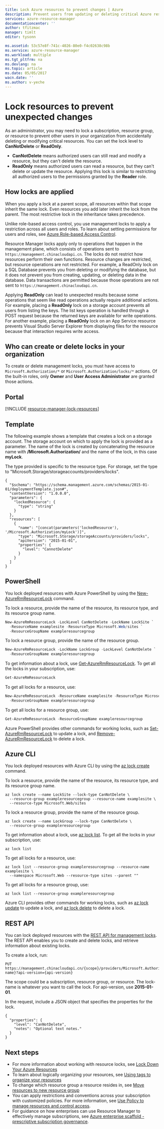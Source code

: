 ```yaml
---
title: Lock Azure resources to prevent changes | Azure
description: Prevent users from updating or deleting critical Azure resources by applying a lock for all users and roles.
services: azure-resource-manager
documentationcenter: ''
author: tfitzmac
manager: timlt
editor: tysonn

ms.assetid: 53c57e8f-741c-4026-80e0-f4c02638c98b
ms.service: azure-resource-manager
ms.workload: multiple
ms.tgt_pltfrm: na
ms.devlang: na
ms.topic: article
ms.date: 05/05/2017
wacn.date: ''
ms.author: v-yeche
---
```


# Lock resources to prevent unexpected changes 
As an administrator, you may need to lock a subscription, resource group, or resource to prevent other users in your organization from accidentally deleting or modifying critical resources. 
You can set the lock level to **CanNotDelete** or **ReadOnly**. 

* **CanNotDelete** means authorized users can still read and modify a resource, but they can't delete the resource. 
* **ReadOnly** means authorized users can read a resource, but they can't delete or update the resource. Applying this lock is similar to restricting all authorized users to the permissions granted by the **Reader** role. 

## How locks are applied

When you apply a lock at a parent scope, all resources within that scope inherit the same lock. Even resources you add later inherit the lock from the parent. The most restrictive lock in the inheritance takes precedence.

Unlike role-based access control, you use management locks to apply a restriction across all users and roles. To learn about setting permissions for users and roles, see [Azure Role-based Access Control](../active-directory/role-based-access-control-configure.md).

Resource Manager locks apply only to operations that happen in the management plane, which consists of operations sent to `https://management.chinacloudapi.cn`. The locks do not restrict how resources perform their own functions. Resource changes are restricted, but resource operations are not restricted. For example, a ReadOnly lock on a SQL Database prevents you from deleting or modifying the database, but it does not prevent you from creating, updating, or deleting data in the database. Data transactions are permitted because those operations are not sent to `https://management.chinacloudapi.cn`.

Applying **ReadOnly** can lead to unexpected results because some operations that seem like read operations actually require additional actions. For example, placing a **ReadOnly** lock on a storage account prevents all users from listing the keys. The list keys operation is handled through a POST request because the returned keys are available for write operations. For another example, placing a **ReadOnly** lock on an App Service resource prevents Visual Studio Server Explorer from displaying files for the resource because that interaction requires write access.

## Who can create or delete locks in your organization
To create or delete management locks, you must have access to `Microsoft.Authorization/*` or `Microsoft.Authorization/locks/*` actions. Of the built-in roles, only **Owner** and **User Access Administrator** are granted those actions.

## Portal
[!INCLUDE [resource-manager-lock-resources](../../includes/resource-manager-lock-resources.md)]

## Template
The following example shows a template that creates a lock on a storage account. The storage account on which to apply the lock is provided as a parameter. The name of the lock is created by concatenating the resource name with **/Microsoft.Authorization/** and the name of the lock, in this case **myLock**.

The type provided is specific to the resource type. For storage, set the type to "Microsoft.Storage/storageaccounts/providers/locks".

    {
      "$schema": "https://schema.management.azure.com/schemas/2015-01-01/deploymentTemplate.json#",
      "contentVersion": "1.0.0.0",
      "parameters": {
        "lockedResource": {
          "type": "string"
        }
      },
      "resources": [
        {
          "name": "[concat(parameters('lockedResource'), '/Microsoft.Authorization/myLock')]",
          "type": "Microsoft.Storage/storageAccounts/providers/locks",
          "apiVersion": "2015-01-01",
          "properties": {
            "level": "CannotDelete"
          }
        }
      ]
    }

## PowerShell
You lock deployed resources with Azure PowerShell by using the [New-AzureRmResourceLock](https://docs.microsoft.com/powershell/module/azurerm.resources/new-azurermresourcelock) command.

To lock a resource, provide the name of the resource, its resource type, and its resource group name.

```powershell
New-AzureRmResourceLock -LockLevel CanNotDelete -LockName LockSite `
  -ResourceName examplesite -ResourceType Microsoft.Web/sites `
  -ResourceGroupName exampleresourcegroup
```

To lock a resource group, provide the name of the resource group.

```powershell
New-AzureRmResourceLock -LockName LockGroup -LockLevel CanNotDelete `
  -ResourceGroupName exampleresourcegroup
```

To get information about a lock, use [Get-​Azure​Rm​Resource​Lock](https://docs.microsoft.com/powershell/module/azurerm.resources/get-azurermresourcelock). To get all the locks in your subscription, use:

```powershell
Get-AzureRmResourceLock
```

To get all locks for a resource, use:

```powershell
New-AzureRmResourceLock -ResourceName examplesite -ResourceType Microsoft.Web/sites `
  -ResourceGroupName exampleresourcegroup
```

To get all locks for a resource group, use:

```powershell
Get-AzureRmResourceLock -ResourceGroupName exampleresourcegroup
```

Azure PowerShell provides other commands for working locks, such as [Set-AzureRmResourceLock](https://docs.microsoft.com/powershell/module/azurerm.resources/set-azurermresourcelock) to update a lock, and [Remove-AzureRmResourceLock](https://docs.microsoft.com/powershell/module/azurerm.resources/remove-azurermresourcelock) to delete a lock.

## Azure CLI

You lock deployed resources with Azure CLI by using the [az lock create](https://docs.microsoft.com/cli/azure/lock#create) command.

To lock a resource, provide the name of the resource, its resource type, and its resource group name.

```azurecli
az lock create --name LockSite --lock-type CanNotDelete \
  --resource-group exampleresourcegroup --resource-name examplesite \
  --resource-type Microsoft.Web/sites
```

To lock a resource group, provide the name of the resource group.

```azurecli
az lock create --name LockGroup --lock-type CanNotDelete \
  --resource-group exampleresourcegroup
```

To get information about a lock, use [az lock list](https://docs.microsoft.com/cli/azure/lock#list). To get all the locks in your subscription, use:

```azurecli
az lock list
```

To get all locks for a resource, use:

```azurecli
az lock list --resource-group exampleresourcegroup --resource-name examplesite \
  --namespace Microsoft.Web --resource-type sites --parent ""
```

To get all locks for a resource group, use:

```azurecli
az lock list --resource-group exampleresourcegroup
```

Azure CLI provides other commands for working locks, such as [az lock update](https://docs.microsoft.com/cli/azure/lock#update) to update a lock, and [az lock delete](https://docs.microsoft.com/cli/azure/lock#delete) to delete a lock.

## REST API
You can lock deployed resources with the [REST API for management locks](https://docs.microsoft.com/rest/api/resources/managementlocks). The REST API enables you to create and delete locks, and 
retrieve information about existing locks.

To create a lock, run:

    PUT https://management.chinacloudapi.cn/{scope}/providers/Microsoft.Authorization/locks/{lock-name}?api-version={api-version}

The scope could be a subscription, resource group, or resource. The lock-name is whatever you want to call the lock. For api-version, use **2015-01-01**.

In the request, include a JSON object that specifies the properties for the lock.

    {
      "properties": {
        "level": "CanNotDelete",
        "notes": "Optional text notes."
      }
    } 

## Next steps
* For more information about working with resource locks, see [Lock Down Your Azure Resources](http://blogs.msdn.com/b/cloud_solution_architect/archive/2015/06/18/lock-down-your-azure-resources.aspx)
* To learn about logically organizing your resources, see [Using tags to organize your resources](resource-group-using-tags.md)
* To change which resource group a resource resides in, see [Move resources to new resource group](resource-group-move-resources.md)
* You can apply restrictions and conventions across your subscription with customized policies. For more information, see [Use Policy to manage resources and control access](resource-manager-policy.md).
* For guidance on how enterprises can use Resource Manager to effectively manage subscriptions, see [Azure enterprise scaffold - prescriptive subscription governance](resource-manager-subscription-governance.md).